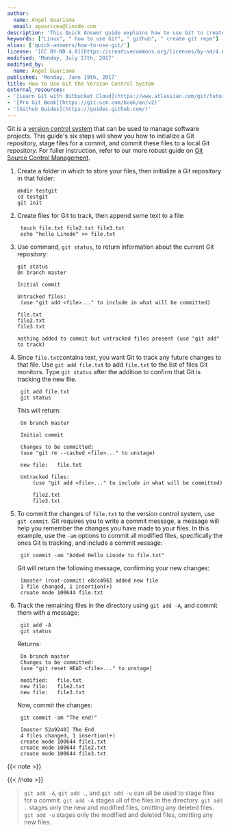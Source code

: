 ```yaml
---
author:
  name: Angel Guarisma
  email: aguarisma@linode.com
description: 'This Quick Answer guide explains how to use Git to create a repository, stage a commit, and then push that commit.'
keywords: ["Linux", " how to use Git", " github", " create git repo"]
alias: ['quick-answers/how-to-use-git/']
license: '[CC BY-ND 4.0](https://creativecommons.org/licenses/by-nd/4.0)'
modified: 'Monday, July 17th, 2017'
modified_by:
  name: Angel Guarisma
published: 'Monday, June 19th, 2017'
title: How to Use Git the Version Control System
external_resources:
- '[Learn Git with Bitbucket Cloud](https://www.atlassian.com/git/tutorials/learn-git-with-bitbucket-cloud)'
- '[Pro Git Book](https://git-scm.com/book/en/v2)'
- '[Github Guides](https://guides.github.com/)'
---
```


Git is a [version control system](https://en.wikipedia.org/wiki/Version_control) that can be used to manage software projects. This guide's six steps will show you how to initialize a Git repository, stage files for a commit, and commit these files to a local Git repository. For fuller instruction, refer to our more robust guide on [Git Source Control Management](/docs/development/version-control/how-to-install-git-on-mac-and-windows).

1.  Create a folder in which to store your files, then initialize a Git repository in that folder:

		mkdir testgit 
		cd testgit
		git init

2. Create files for Git to track, then append some text to a file:

		touch file.txt file2.txt file3.txt
		echo "hello Linode" >> file.txt

3.  Use command, `git status`, to return information about the current Git repository:

		git status
		On branch master

		Initial commit

		Untracked files:
		 (use "git add <file>..." to include in what will be committed)
  
		file.txt
		file2.txt
		file3.txt
				
		nothing added to commit but untracked files present (use "git add" to track)

4. Since `file.txt`contains text, you want Git to track any future changes to that file. Use `git add file.txt` to add `file.txt` to the list of files Git monitors. Type `git status` after the addition to confirm that Git is tracking the new file.

		git add file.txt
		git status

	This will return: 

		On branch master

		Initial commit

		Changes to be committed:
		(use "git rm --cached <file>..." to unstage)
  
		new file:   file.txt
	  
		Untracked files:
			(use "git add <file>..." to include in what will be committed)
		
			file2.txt
			file3.txt

5. To commit the changes of `file.txt` to the version control system, use `git commit`. Git requires you to write a commit message, a message will help you remember the changes you have made to your files. In this example, use the `-am` options to commit `a`ll modified files, specifically the ones Git is tracking, and include a commit `m`essage:

		git commit -am "Added Hello Linode to file.txt"

    Git will return the following message, confirming your new changes:  
	
		[master (root-commit) e8cc496] added new file
		1 file changed, 1 insertion(+)
		create mode 100644 file.txt

6. Track the remaining files in the directory using `git add -A`, and commit them with a message:

		git add -A
		git status
    
    Returns:
    
		On branch master
		Changes to be committed:
		(use "git reset HEAD <file>..." to unstage)

		modified:   file.txt
		new file:   file2.txt
		new file:   file3.txt

   Now, commit the changes:

        git commit -am "The end!"

		[master 52a9240] The End
		4 files changed, 1 insertion(+)
		create mode 100644 file1.txt
		create mode 100644 file2.txt
		create mode 100644 file3.txt

{{< note >}}

{{< /note >}}

>`git add -A`, `git add .`, and `git add -u` can all be used to stage files for a commit.
> `git add -A` stages `a`ll of the files in the directory. `git add .` stages only the new and modified files, omitting  any deleted files. `git add -u` stages only the modified and deleted files, omitting any new files.
